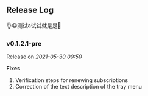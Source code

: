 ## Release Log
👌😀测试a试试就是是👏
### **v0.1.2.1-pre**

Release on *2021-05-30 00:50*

**Fixes**

1. Verification steps for renewing subscriptions
2. Correction of the text description of the tray menu
